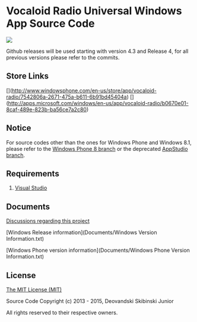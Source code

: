 # Vocaloid Radio Universal Windows App Source Code
![](/Documentation/VocaloidRadioLogo.jpg)

Github releases will be used starting with version 4.3 and Release 4, for all previous versions please refer to the commits.

## Store Links

[[](/Documentation/WP8_Store.png)](http://www.windowsphone.com/en-us/store/app/vocaloid-radio/7542806a-2671-475a-b611-6b91bd45404a)
[[](/Documentation/W_Store.png)](http://apps.microsoft.com/windows/en-us/app/vocaloid-radio/b0670e01-8caf-489e-823b-ba56ce7a2c80)

## Notice

For source codes other than the ones for Windows Phone and Windows 8.1, please refer to the [Windows Phone 8 branch](https://github.com/Deovandski/Vocaloid_Radio_Windows/tree/WindowsPhone8) or the deprecated [AppStudio branch](https://github.com/Deovandski/Vocaloid_Radio_Windows/tree/AppStudio).

## Requirements

1. [Visual Studio](https://www.visualstudio.com/en-us/products/visual-studio-community-vs.aspx)

## Documents
[Discussions regarding this project](Documents/Discussions.md)

[Windows Release information](Documents/Windows Version Information.txt)

[Windows Phone version information](Documents/Windows Phone Version Information.txt)


## License
[The MIT License (MIT)](Documents/LICENSE.md)

Source Code Copyright (c) 2013 - 2015, Deovandski Skibinski Junior

All rights reserved to their respective owners.
